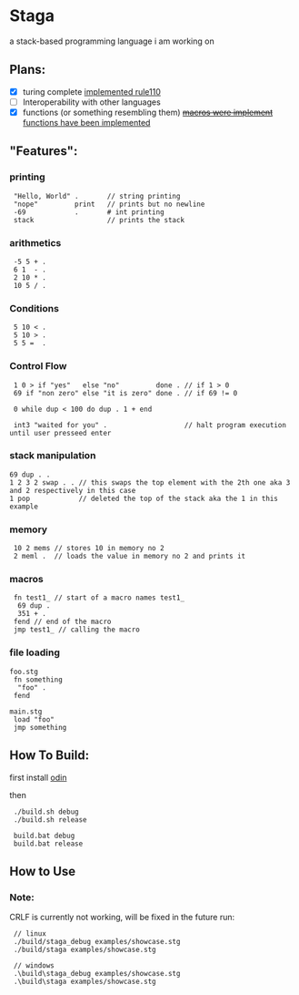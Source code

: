 # Staga
a stack-based programming language i am working on

## Plans:
- [x] turing complete [implemented rule110](https://github.com/PigeonCoding/staga/commit/6f295e31349de59f7852529347ede943333f564a)
- [ ] Interoperability with other languages
- [x] functions (or something resembling them) ~~[macros were implement](https://github.com/PigeonCoding/staga/commit/a637a6eb6fad3ad26093e13330ddb26119b2a2ee)~~ [functions have been implemented](https://github.com/PigeonCoding/staga/commit/a082cea6b1c9175e1813560378e2b7acffb6e5f9)

## "Features":
### printing
```
 "Hello, World" .       // string printing
 "nope"         print   // prints but no newline
 -69            .       # int printing
 stack                  // prints the stack
```

### arithmetics
```
 -5 5 + .
 6 1  - .
 2 10 * .
 10 5 / .
```

### Conditions
```
 5 10 < .
 5 10 > .
 5 5 =  .
```

### Control Flow
```
 1 0 > if "yes"   else "no"         done . // if 1 > 0
 69 if "non zero" else "it is zero" done . // if 69 != 0

 0 while dup < 100 do dup . 1 + end

 int3 "waited for you" .                   // halt program execution until user presseed enter
```

### stack manipulation
```
69 dup . .
1 2 3 2 swap . . // this swaps the top element with the 2th one aka 3 and 2 respectively in this case
1 pop            // deleted the top of the stack aka the 1 in this example
```

### memory
```
 10 2 mems // stores 10 in memory no 2
 2 meml .  // loads the value in memory no 2 and prints it
```

### macros
```
 fn test1_ // start of a macro names test1_
  69 dup . 
  351 + .
 fend // end of the macro
 jmp test1_ // calling the macro
```

### file loading
```
foo.stg
 fn something
  "foo" .
 fend

main.stg
 load "foo"
 jmp something
```

## How To Build:
first install [odin](https://odin-lang.org/)

then
```console
 ./build.sh debug
 ./build.sh release

 build.bat debug
 build.bat release

```
## How to Use
### Note:
CRLF is currently not working, will be fixed in the future
run:
```console
 // linux
 ./build/staga_debug examples/showcase.stg
 ./build/staga examples/showcase.stg

 // windows
 .\build\staga_debug examples/showcase.stg
 .\build\staga examples/showcase.stg
```
